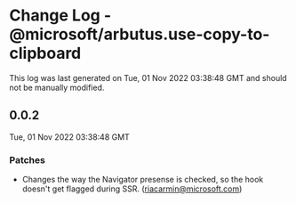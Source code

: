 # Change Log - @microsoft/arbutus.use-copy-to-clipboard

This log was last generated on Tue, 01 Nov 2022 03:38:48 GMT and should not be manually modified.

<!-- Start content -->

## 0.0.2

Tue, 01 Nov 2022 03:38:48 GMT

### Patches

- Changes the way the Navigator presense is checked, so the hook doesn't get flagged during SSR. (riacarmin@microsoft.com)

